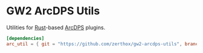 # GW2 ArcDPS Utils
Utilities for [Rust](https://www.rust-lang.org/learn/get-started)-based [ArcDPS](https://deltaconnected.com/arcdps) plugins.

```toml
[dependencies]
arc_util = { git = "https://github.com/zerthox/gw2-arcdps-utils", branch = "master" }
```

